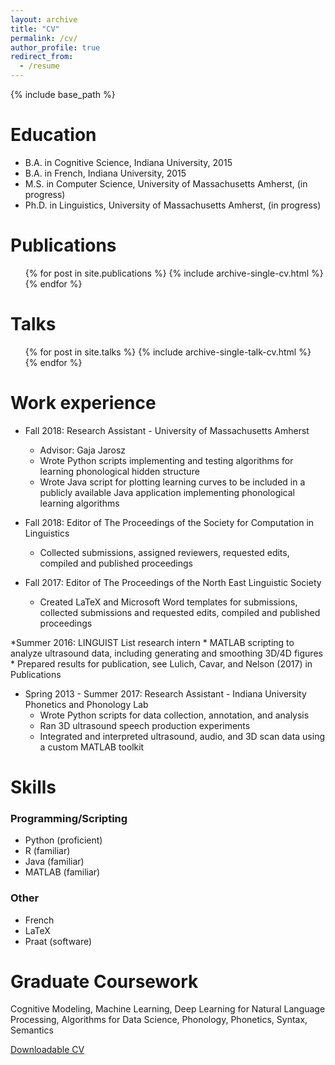 ```yaml
---
layout: archive
title: "CV"
permalink: /cv/
author_profile: true
redirect_from:
  - /resume
---
```


{% include base_path %}

Education
======
* B.A. in Cognitive Science, Indiana University, 2015
* B.A. in French, Indiana University, 2015
* M.S. in Computer Science, University of Massachusetts Amherst, (in progress)
* Ph.D. in Linguistics, University of Massachusetts Amherst, (in progress)

Publications
======
  <ul>{% for post in site.publications %}
    {% include archive-single-cv.html %}
  {% endfor %}</ul>
  
Talks
======
  <ul>{% for post in site.talks %}
    {% include archive-single-talk-cv.html %}
  {% endfor %}</ul>

Work experience
======
* Fall 2018: Research Assistant - University of Massachusetts Amherst
	* Advisor: Gaja Jarosz
	* Wrote Python scripts implementing and testing algorithms for learning phonological hidden structure
	* Wrote Java script for plotting learningcurves to be included in a publicly available Java application implementing phonological learning algorithms
	
* Fall 2018: Editor of The Proceedings of the Society for Computation in Linguistics
	* Collected submissions, assigned reviewers, requested edits, compiled and published proceedings
	
* Fall 2017: Editor of The Proceedings of the North East Linguistic Society
	* Created LaTeX and Microsoft Word templates for submissions, collected submissions and requested edits, compiled and published proceedings

*Summer 2016: LINGUIST List research intern
	* MATLAB scripting to analyze ultrasound data, including generating and smoothing 3D/4D figures
	* Prepared results for publication, see Lulich, Cavar, and Nelson (2017) in Publications

* Spring 2013 - Summer 2017: Research Assistant - Indiana University Phonetics and Phonology Lab
	* Wrote Python scripts for data collection, annotation, and analysis 
	* Ran 3D ultrasound speech production experiments
	* Integrated and interpreted ultrasound, audio, and 3D scan data using a custom MATLAB toolkit

  
Skills
======
### Programming/Scripting
* Python (proficient)
* R (familiar)
* Java (familiar)
* MATLAB (familiar)

### Other
* French
* LaTeX
* Praat (software)


Graduate Coursework
======
Cognitive Modeling, Machine Learning, Deep Learning for Natural Language Processing, Algorithms for Data Science, Phonology, Phonetics, Syntax, Semantics


[Downloadable CV](http://maxandrewnelson.github.io/files/Nelson_2019_CV.pdf)

